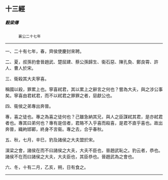 

## 十三經

##### 穀梁傳
　　　`襄公二十七年`

* * *

一、二十有七年，春，齊侯使慶封來聘。

二、夏，叔孫豹會晉趙武、楚屈建、蔡公孫歸生、衞石惡、陳孔奐、鄭良霄、許人、曹人於宋。

三、衞殺其大夫寧喜。

稱國以殺，罪累上也。寧喜弒君，其以累上之辭言之何也？嘗為大夫，與之涉公事矣。寧喜由君弒君，而不以弒君之罪罪之者，惡獻公也。

四、衞侯之弟專出奔晉。

專，喜之徒也。專之為喜之徒何也？己雖急納其兄，與人之臣謀弒其君，是亦弒君者也。專其曰弟何也？專有是信者，君賂不入乎喜而殺喜，是君不直乎喜也。故出奔晉，織絇邯鄲，終身不言衞。專之去，合乎春秋。

五、秋，七月，辛巳，豹及諸侯之大夫盟於宋。

淏梁之會，諸侯在而不曰諸侯之大夫，大夫不臣也，晉趙武恥之。豹云者，恭也。諸侯不在而曰諸侯之大夫，大夫臣也，其臣恭也。晉趙武為之會也。

六、冬，十有二月，乙亥，朔，日有食之。

* * *

